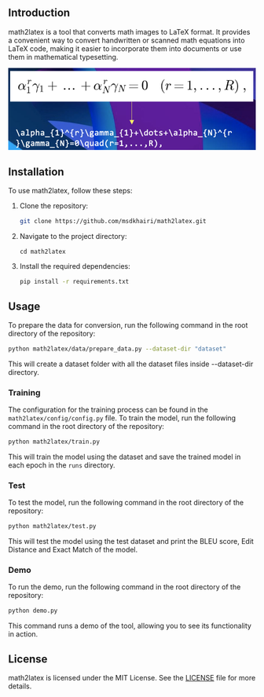 ## Introduction

math2latex is a tool that converts math images to LaTeX format. It provides a convenient way to convert handwritten or scanned math equations into LaTeX code, making it easier to incorporate them into documents or use them in mathematical typesetting.

![Visualization of the task of math2latex](assets/task.png)


## Installation

To use math2latex, follow these steps:

1. Clone the repository:

    ```bash
    git clone https://github.com/msdkhairi/math2latex.git
    ```

2. Navigate to the project directory:

    ```bas
    cd math2latex
    ```

3. Install the required dependencies:

    ```bash
    pip install -r requirements.txt
    ```

## Usage

To prepare the data for conversion, run the following command in the root directory of the repository:

```bash
python math2latex/data/prepare_data.py --dataset-dir "dataset"
 ```
  
This will create a dataset folder with all the dataset files inside --dataset-dir directory.

### Training

The configuration for the training process can be found in the `math2latex/config/config.py` file.
To train the model, run the following command in the root directory of the repository:

```bash
python math2latex/train.py
```

This will train the model using the dataset and save the trained model in each epoch in the `runs` directory.

### Test

To test the model, run the following command in the root directory of the repository:

```bash
python math2latex/test.py
```

This will test the model using the test dataset and print the BLEU score, Edit Distance and Exact Match of the model.

### Demo

To run the demo, run the following command in the root directory of the repository:

```bash
python demo.py
```
This command runs a demo of the tool, allowing you to see its functionality in action.

## License

math2latex is licensed under the MIT License. See the [LICENSE](LICENSE) file for more details.

